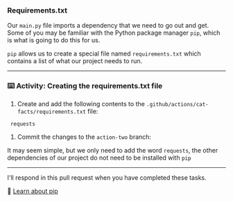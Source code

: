 ### Requirements.txt

Our `main.py` file imports a dependency that we need to go out and get. Some of you may be familiar with the Python package manager `pip`, which is what is going to do this for us.

`pip` allows us to create a special file named `requirements.txt` which contains a list of what our project needs to run.

---

### :keyboard: Activity: Creating the requirements.txt file

1. Create and add the following contents to the `.github/actions/cat-facts/requirements.txt` file:

```txt
 requests
```

1. Commit the changes to the `action-two` branch:

It may seem simple, but we only need to add the word `requests`, the other dependencies of our project do not need to be installed with `pip`

---

I'll respond in this pull request when you have completed these tasks.

📖 [Learn about pip](https://pip.pypa.io/en/stable/user_guide/)
